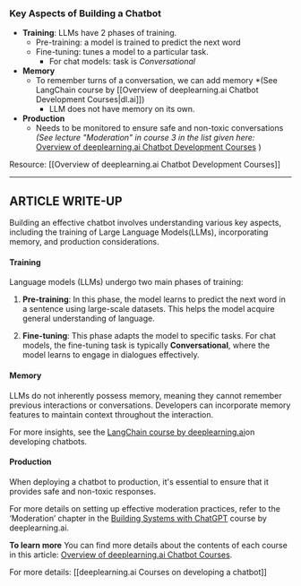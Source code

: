 ### Key Aspects of Building a Chatbot
- **Training**: LLMs have 2 phases of training.
	- Pre-training: a model is trained to predict the next word
	- Fine-tuning: tunes a model to a particular task.
		- For chat models: task is *Conversational*
- **Memory**
	- To remember turns of a conversation, we can add memory *(See LangChain course by [[Overview of deeplearning.ai Chatbot Development Courses|dl.ai]]) 
		- LLM does not have memory on its own.
- **Production**
	- Needs to be monitored to ensure safe and non-toxic conversations *(See lecture "Moderation" in course 3 in the list given here:*  [Overview of deeplearning.ai Chatbot Development Courses](Overview%20of%20deeplearning.ai%20Chatbot%20Development%20Courses.md) )

Resource: [[Overview of deeplearning.ai Chatbot Development Courses]]

---
## ARTICLE WRITE-UP

Building an effective chatbot involves understanding various key aspects, including the training of Large Language Models(LLMs), incorporating memory, and production considerations.

#### Training
Language models (LLMs) undergo two main phases of training:

1. **Pre-training**: In this phase, the model learns to predict the next word in a sentence using large-scale datasets. This helps the model acquire general understanding of language.
    
2. **Fine-tuning**: This phase adapts the model to specific tasks. For chat models, the fine-tuning task is typically **Conversational**, where the model learns to engage in dialogues effectively.

#### Memory
LLMs do not inherently possess memory, meaning they cannot remember previous interactions or conversations. Developers can incorporate memory features to maintain context throughout the interaction.

For more insights, see the [LangChain course by deeplearning.ai](https://www.deeplearning.ai/short-courses/langchain-for-llm-application-development/)on developing chatbots.

#### Production
When deploying a chatbot to production, it's essential to ensure that it provides safe and non-toxic responses.

For more details on setting up effective moderation practices, refer to the ‘Moderation’ chapter in the [Building Systems with ChatGPT](https://www.deeplearning.ai/short-courses/building-systems-with-chatgpt/) course by deeplearning.ai.

**To learn more** 
You can find more details about the contents of each course in this article: [Overview of deeplearning.ai Chatbot Courses](https://www.deeplearning.ai/short-courses/building-systems-with-chatgpt/).


For more details: [[deeplearning.ai Courses on developing a chatbot]]